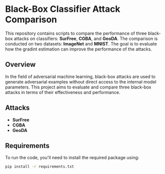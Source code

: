 # Black-Box Classifier Attack Comparison

This repository contains scripts to compare the performance of three black-box attacks on classifiers: **SurFree**, **CGBA**, and **GeoDA**. The comparison is conducted on two datasets: **ImageNet** and **MNIST**.
The goal is to evaluate how the gradint estimation can improve the performance of the attacks. 

## Overview

In the field of adversarial machine learning, black-box attacks are used to generate adversarial examples without direct access to the internal model parameters. This project aims to evaluate and compare three black-box attacks in terms of their effectiveness and performance.  

## Attacks

- **SurFree**
- **CGBA**
- **GeoDA**

## Requirements

To run the code, you'll need to install the required package using:

```bash
pip install -r requirements.txt
